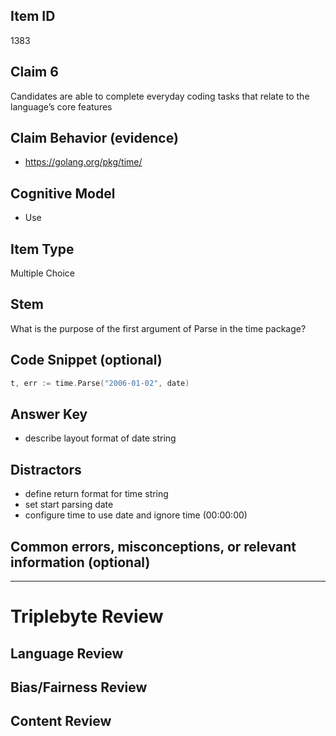 ## Item ID
1383

## Claim 6

Candidates are able to complete everyday coding tasks that relate to the language’s core features

## Claim Behavior (evidence)

- https://golang.org/pkg/time/

## Cognitive Model

- Use

## Item Type

Multiple Choice

## Stem

What is the purpose of the first argument of Parse in the time package?

## Code Snippet (optional)

```go
t, err := time.Parse("2006-01-02", date)
```

## Answer Key

- describe layout format of date string

## Distractors

- define return format for time string
- set start parsing date
- configure time to use date and ignore time (00:00:00)

## Common errors, misconceptions, or relevant information (optional)

---

# Triplebyte Review

## Language Review

## Bias/Fairness Review

## Content Review
